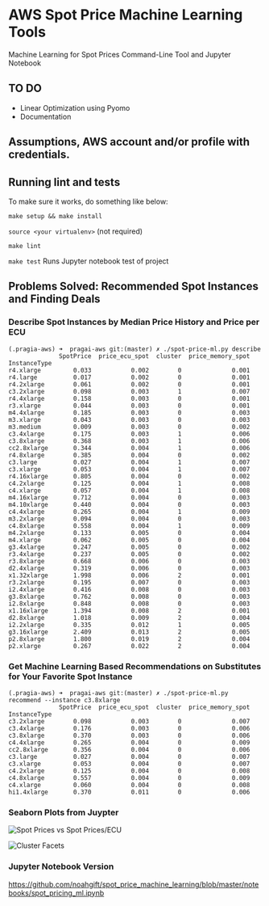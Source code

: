 # AWS Spot Price Machine Learning Tools
Machine Learning for Spot Prices Command-Line Tool and Jupyter Notebook

## TO DO

* Linear Optimization using Pyomo
* Documentation

## Assumptions, AWS account and/or profile with credentials.

## Running lint and tests

To make sure it works, do something like below:

```make setup && make install```

```source <your virtualenv>``` (not required)

```make lint```

```make test``` Runs Jupyter notebook test of project

## Problems Solved:  Recommended Spot Instances and Finding Deals


### Describe Spot Instances by Median Price History and Price per ECU

```
(.pragia-aws) ➜  pragai-aws git:(master) ✗ ./spot-price-ml.py describe
              SpotPrice  price_ecu_spot  cluster  price_memory_spot
InstanceType                                                       
r4.xlarge         0.033           0.002        0              0.001
r4.large          0.017           0.002        0              0.001
r4.2xlarge        0.061           0.002        0              0.001
c3.2xlarge        0.098           0.003        1              0.007
r4.4xlarge        0.158           0.003        0              0.001
r3.xlarge         0.044           0.003        0              0.001
m4.4xlarge        0.185           0.003        0              0.003
m3.xlarge         0.043           0.003        0              0.003
m3.medium         0.009           0.003        0              0.002
c3.4xlarge        0.175           0.003        1              0.006
c3.8xlarge        0.368           0.003        1              0.006
cc2.8xlarge       0.344           0.004        1              0.006
r4.8xlarge        0.385           0.004        0              0.002
c3.large          0.027           0.004        1              0.007
c3.xlarge         0.053           0.004        1              0.007
r4.16xlarge       0.805           0.004        0              0.002
c4.2xlarge        0.125           0.004        1              0.008
c4.xlarge         0.057           0.004        1              0.008
m4.16xlarge       0.712           0.004        0              0.003
m4.10xlarge       0.440           0.004        0              0.003
c4.4xlarge        0.265           0.004        1              0.009
m3.2xlarge        0.094           0.004        0              0.003
c4.8xlarge        0.558           0.004        1              0.009
m4.2xlarge        0.133           0.005        0              0.004
m4.xlarge         0.062           0.005        0              0.004
g3.4xlarge        0.247           0.005        0              0.002
r3.4xlarge        0.237           0.005        0              0.002
r3.8xlarge        0.668           0.006        0              0.003
d2.4xlarge        0.319           0.006        0              0.003
x1.32xlarge       1.998           0.006        2              0.001
r3.2xlarge        0.195           0.007        0              0.003
i2.4xlarge        0.416           0.008        0              0.003
g3.8xlarge        0.762           0.008        0              0.003
i2.8xlarge        0.848           0.008        0              0.003
x1.16xlarge       1.394           0.008        2              0.001
d2.8xlarge        1.018           0.009        2              0.004
i2.2xlarge        0.335           0.012        1              0.005
g3.16xlarge       2.409           0.013        2              0.005
p2.8xlarge        1.800           0.019        2              0.004
p2.xlarge         0.267           0.022        2              0.004
```


### Get Machine Learning Based Recommendations on Substitutes for Your Favorite Spot Instance

```
(.pragia-aws) ➜  pragai-aws git:(master) ✗ ./spot-price-ml.py recommend --instance c3.8xlarge 
              SpotPrice  price_ecu_spot  cluster  price_memory_spot
InstanceType                                                       
c3.2xlarge        0.098           0.003        0              0.007
c3.4xlarge        0.176           0.003        0              0.006
c3.8xlarge        0.370           0.003        0              0.006
c4.4xlarge        0.265           0.004        0              0.009
cc2.8xlarge       0.356           0.004        0              0.006
c3.large          0.027           0.004        0              0.007
c3.xlarge         0.053           0.004        0              0.007
c4.2xlarge        0.125           0.004        0              0.008
c4.8xlarge        0.557           0.004        0              0.009
c4.xlarge         0.060           0.004        0              0.008
hi1.4xlarge       0.370           0.011        0              0.006
```
### Seaborn Plots from Juypter
![Spot Prices vs Spot Prices/ECU](https://user-images.githubusercontent.com/58792/30277517-e7016f3e-96bc-11e7-8dc9-348791ba7b47.png)

![Cluster Facets]()

### Jupyter Notebook Version

https://github.com/noahgift/spot_price_machine_learning/blob/master/notebooks/spot_pricing_ml.ipynb

